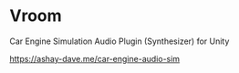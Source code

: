 # Vroom
Car Engine Simulation Audio Plugin (Synthesizer) for Unity

https://ashay-dave.me/car-engine-audio-sim
